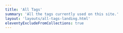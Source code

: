```yaml
---
title: 'All Tags'
summary: 'All the tags currently used on this site.'
layout: 'layouts/all-tags-landing.html'
eleventyExcludeFromCollections: true
---
```

